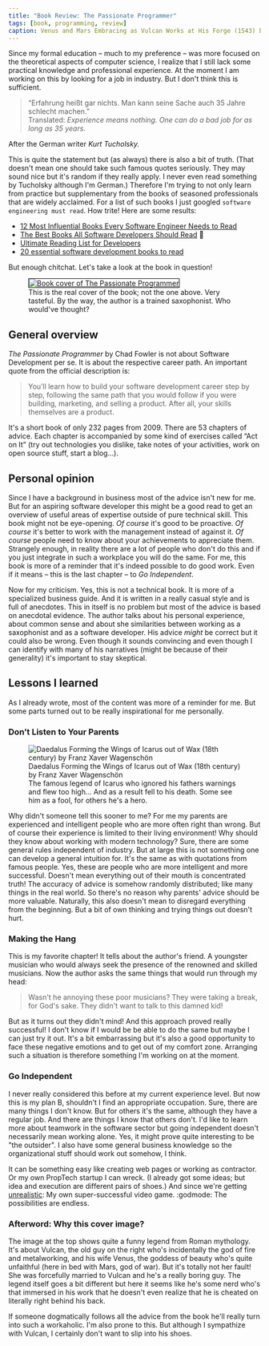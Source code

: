 ```yaml
---
title: "Book Review: The Passionate Programmer"
tags: [book, programming, review]
caption: Venus and Mars Embracing as Vulcan Works at His Forge (1543) by Enea Vico after Parmigianino
---
```


Since my formal education – much to my preference – was more focused on the theoretical aspects of computer science, I realize that I still lack some practical knowledge and professional experience. At the moment I am working on this by looking for a job in industry. But I don't think this is sufficient.

<blockquote>
“Erfahrung heißt gar nichts. Man kann seine Sache auch 35 Jahre schlecht machen.” <br>
Translated: <i>Experience means nothing. One can do a bad job for as long as 35 years.</i>
</blockquote>
 After the German writer <i>Kurt Tucholsky.</i>

This is quite the statement but (as always) there is also a bit of truth. (That doesn't mean one should take such famous quotes seriously. They may sound nice but it's random if they really apply. I never even read something by Tucholsky although I'm German.) Therefore I'm trying to not only learn from practice but supplementary from the books of seasoned professionals that are widely acclaimed. For a list of such books I just googled `software engineering must read`. How trite! Here are some results: 

* [12 Most Influential Books Every Software Engineer Needs to Read](https://jasonroell.com/2015/03/16/12-most-infuential-books-every-software-engineer-needs-to-read/)
* [The Best Books All Software Developers Should Read](https://simpleprogrammer.com/best-books-software-developers/) :muscle:
* [Ultimate Reading List for Developers](https://medium.com/@YogevSitton/the-ultimate-reading-list-for-developers-e96c832d9687)
* [20 essential software development books to read](https://apiumhub.com/tech-blog-barcelona/software-development-books/)

But enough chitchat. Let's take a look at the book in question!

<figure>
    <a href="https://pragprog.com/book/cfcar2/the-passionate-programmer"><img src="{{ site.baseurl }}/assets/{{ page.slug }}/book_cover.jpg" alt="Book cover of The Passionate Programmer" style="min-width:60%;border:1px solid black;border-radius:0;"></a>
    <figcaption>This is the real cover of the book; not the one above. Very tasteful. By the way, the author is a trained saxophonist. Who would've thought?</figcaption>
</figure>

## General overview

*The Passionate Programmer* by Chad Fowler is not about Software Development per se. It is about the respective career path. An important quote from the official description is:

> You’ll learn how to build your software development career step by step, following the same path that you would follow if you were building, marketing, and selling a product. After all, your skills themselves are a product.

It's a short book of only 232 pages from 2009. There are 53 chapters of advice. Each chapter is accompanied by some kind of exercises called “Act on It” (try out technologies you dislike, take notes of your activities, work on open source stuff, start a blog...).

## Personal opinion

Since I have a background in business most of the advice isn't new for me. But for an aspiring software developer this might be a good read to get an overview of useful areas of expertise outside of pure technical skill. This book might not be eye-opening. *Of course* it's good to be proactive. *Of course* it's better to work with the management instead of against it. *Of course* people need to know about your achievements to appreciate them. Strangely enough, in reality there are a lot of people who don't do this and if you just integrate in such a workplace you will do the same. For me, this book is more of a reminder that it's indeed possible to do good work. Even if it means – this is the last chapter – to *Go Independent*.

Now for my criticism. Yes, this is not a technical book. It is more of a specialized business guide. And it is written in a really casual style and is full of anecdotes. This in itself is no problem but most of the advice is based on anecdotal evidence. The author talks about his personal experience, about common sense and about she similarities between working as a saxophonist and as a software developer. His advice *might* be correct but it could also be wrong. Even though it sounds convincing and even though I can identify with many of his narratives (might be because of their generality) it's important to stay skeptical. 

## Lessons I learned

As I already wrote, most of the content was more of a reminder for me. But some parts turned out to be really inspirational for me personally.

### Don’t Listen to Your Parents

<figure>
    <img src="{{ site.baseurl }}/assets/{{ page.slug }}/daedalus_forming_the_wings_of_icarus_out_of_wax.jpg" alt="Daedalus Forming the Wings of Icarus out of Wax (18th century) by Franz Xaver Wagenschön">
    <figcaption>
    Daedalus Forming the Wings of Icarus out of Wax (18th century) by Franz Xaver Wagenschön<br>
    The famous legend of Icarus who ignored his fathers warnings and flew too high… And as a result fell to his death. Some see him as a fool, for others he's a hero.
    </figcaption>
</figure>

Why didn't someone tell this sooner to me? For me my parents are experienced and intelligent people who are more often right than wrong. But of course their experience is limited to their living environment! Why should they know about working with modern technology? Sure, there are some general rules independent of industry. But at large this is not something one can develop a general intuition for. It's the same as with quotations from famous people. Yes, these are people who are more intelligent and more successful. Doesn't mean everything out of their mouth is concentrated truth! The accuracy of advice is somehow randomly distributed; like many things in the real world. So there's no reason why parents' advice should be more valuable. Naturally, this also doesn't mean to disregard everything from the beginning. But a bit of own thinking and trying things out doesn't hurt.

### Making the Hang

This is my favorite chapter! It tells about the author's friend. A youngster musician who would always seek the presence of the renowned and skilled musicians. Now the author asks the same things that would run through my head:

> Wasn't he annoying these poor musicians? They were taking a break, for God's sake. They didn't want to talk to this damned kid!

But as it turns out they didn't mind! And this approach proved really successful! I don't know if I would be be able to do the same but maybe I can just try it out. It's a bit embarrassing but it's also a good opportunity to face these negative emotions and to get out of my comfort zone. Arranging such a situation is therefore something I'm working on at the moment.

### Go Independent

I never really considered this before at my current experience level. But now this is my plan B, shouldn't I find an appropriate occupation. Sure, there are many things I don't know. But for others it's the same, although they have a regular job. And there are things I know that others don't. I'd like to learn more about teamwork in the software sector but going independent doesn't necessarily mean working alone. Yes, it might prove quite interesting to be "the outsider". I also have some general business knowledge so the organizational stuff should work out somehow, I think.

It can be something easy like creating web pages or working as contractor. Or my own PropTech startup I can wreck. (I already got some ideas; but idea and execution are different pairs of shoes.) And since we're getting [unrealistic](https://www.unrealengine.com/): My own super-successful video game. :godmode: The possibilities are endless.

### Afterword: Why this cover image?

The image at the top shows quite a funny legend from Roman mythology. It's about Vulcan, the old guy on the right who's incidentally the god of fire and metalworking, and his wife Venus, the goddess of beauty who's quite unfaithful (here in bed with Mars, god of war). But it's totally not her fault! She was forcefully married to Vulcan and he's a really boring guy. The legend itself goes a bit different but here it seems like he's some nerd who's that immersed in his work that he doesn't even realize that he is cheated on literally right behind his back.

If someone dogmatically follows all the advice from the book he'll really turn into such a workaholic. I'm also prone to this. But although I sympathize with Vulcan, I certainly don't want to slip into his shoes.